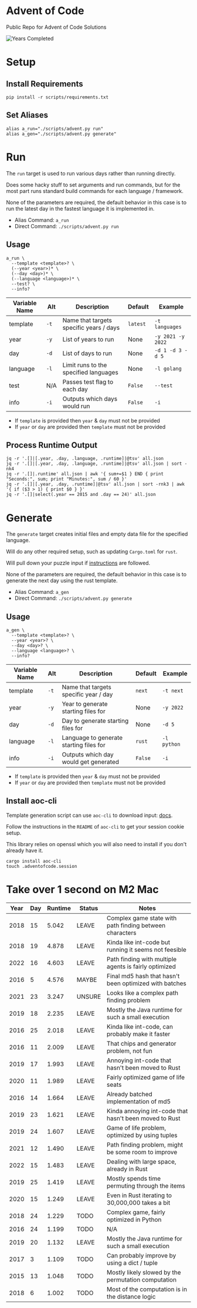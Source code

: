 # Advent of Code

Public Repo for Advent of Code Solutions

![Years Completed](images/advent-completed.png)

# Setup

## Install Requirements

```
pip install -r scripts/requirements.txt
```

## Set Aliases

```
alias a_run="./scripts/advent.py run"
alias a_gen="./scripts/advent.py generate"
```

# Run

The `run` target is used to run various days rather than running directly.

Does some hacky stuff to set arguments and run commands, but for the most part runs
standard build commands for each language / framework.

None of the parameters are required, the default behavior in this case is to run the
latest day in the fastest language it is implemented in.

- Alias Command: `a_run`
- Direct Command: `./scripts/advent.py run`

## Usage

```
a_run \
  --template <template>? \
  (--year <year>)* \
  (--day <day>)* \
  (--language <language>)* \
  --test? \
  --info?
```

| Variable Name | Alt  | Description                             | Default  | Example           |
| ------------- | ---- | --------------------------------------- | -------- | ----------------- |
| template      | `-t` | Name that targets specific years / days | `latest` | `-t languages`    |
| year          | `-y` | List of years to run                    | None     | `-y 2021 -y 2022` |
| day           | `-d` | List of days to run                     | None     | `-d 1 -d 3 -d 5`  |
| language      | `-l` | Limit runs to the specified languages   | None     | `-l golang`       |
| test          | N/A  | Passes test flag to each day            | `False`  | `--test`          |
| info          | `-i` | Outputs which days would run            | `False`  | `-i`              |

- If `template` is provided then `year` & `day` must not be provided
- If `year` or `day` are provided then `template` must not be provided

## Process Runtime Output

```
jq -r '.[]|[.year, .day, .language, .runtime]|@tsv' all.json
jq -r '.[]|[.year, .day, .language, .runtime]|@tsv' all.json | sort -nk4
jq -r '.[]|.runtime' all.json | awk '{ sum+=$1 } END { print "Seconds:", sum; print "Minutes:", sum / 60 }'
jq -r '.[]|[.year, .day, .runtime]|@tsv' all.json | sort -rnk3 | awk '{ if ($3 > 1) { print $0 } }'
jq -r '.[]|select(.year == 2015 and .day == 24)' all.json
```

# Generate

The `generate` target creates initial files and empty data file for the specified language.

Will do any other required setup, such as updating `Cargo.toml` for `rust`.

Will pull down your puzzle input if [instructions](#install-aoc-cli) are followed.

None of the parameters are required, the default behavior in this case is to generate the
next day using the rust template.

- Alias Command: `a_gen`
- Direct Command: `./scripts/advent.py generate`

## Usage

```
a_gen \
  --template <template>? \
  --year <year>? \
  --day <day>? \
  --language <language>? \
  --info?
```

| Variable Name | Alt  | Description                             | Default | Example     |
| ------------- | ---- | --------------------------------------- | ------- | ----------- |
| template      | `-t` | Name that targets specific year / day   | `next`  | `-t next`   |
| year          | `-y` | Year to generate starting files for     | None    | `-y 2022`   |
| day           | `-d` | Day to generate starting files for      | None    | `-d 5`      |
| language      | `-l` | Language to generate starting files for | `rust`  | `-l python` |
| info          | `-i` | Outputs which day would get generated   | `False` | `-i`        |

- If `template` is provided then `year` & `day` must not be provided
- If `year` or `day` are provided then `template` must not be provided

## Install aoc-cli

Template generation script can use `aoc-cli` to download input: [docs](https://github.com/scarvalhojr/aoc-cli).

Follow the instructions in the `README` of `aoc-cli` to get your session cookie setup.

This library relies on openssl which you will also need to install if you don't already have it.

```
cargo install aoc-cli
touch .adventofcode.session
```

# Take over 1 second on M2 Mac

| Year | Day | Runtime | Status | Notes                                                   |
| ---- | --- | ------- | ------ | ------------------------------------------------------- |
| 2018 | 15  | 5.042   | LEAVE  | Complex game state with path finding between characters |
| 2018 | 19  | 4.878   | LEAVE  | Kinda like int-code but running it seems not feesible   |
| 2022 | 16  | 4.603   | LEAVE  | Path finding with multiple agents is fairly optimized   |
| 2016 | 5   | 4.576   | MAYBE  | Final md5 hash that hasn't been optimized with batches  |
| 2021 | 23  | 3.247   | UNSURE | Looks like a complex path finding problem               |
| 2019 | 18  | 2.235   | LEAVE  | Mostly the Java runtime for such a small execution      |
| 2016 | 25  | 2.018   | LEAVE  | Kinda like int-code, can probably make it faster        |
| 2016 | 11  | 2.009   | LEAVE  | That chips and generator problem, not fun               |
| 2019 | 17  | 1.993   | LEAVE  | Annoying int-code that hasn't been moved to Rust        |
| 2020 | 11  | 1.989   | LEAVE  | Fairly optimized game of life seats                     |
| 2016 | 14  | 1.664   | LEAVE  | Already batched implementation of md5                   |
| 2019 | 23  | 1.621   | LEAVE  | Kinda annoying int-code that hasn't been moved to Rust  |
| 2019 | 24  | 1.607   | LEAVE  | Game of life problem, optimized by using tuples         |
| 2021 | 12  | 1.490   | LEAVE  | Path finding problem, might be some room to improve     |
| 2022 | 15  | 1.483   | LEAVE  | Dealing with large space, already in Rust               |
| 2019 | 25  | 1.419   | LEAVE  | Mostly spends time permuting through the items          |
| 2020 | 15  | 1.249   | LEAVE  | Even in Rust iterating to 30,000,000 takes a bit        |
| 2018 | 24  | 1.229   | TODO   | Complex game, fairly optimized in Python                |
| 2016 | 24  | 1.199   | TODO   | N/A                                                     |
| 2019 | 20  | 1.132   | LEAVE  | Mostly the Java runtime for such a small execution      |
| 2017 | 3   | 1.109   | TODO   | Can probably improve by using a dict / tuple            |
| 2015 | 13  | 1.048   | TODO   | Mostly likely slowed by the permutation computation     |
| 2018 | 6   | 1.002   | TODO   | Most of the computation is in the distance logic        |
